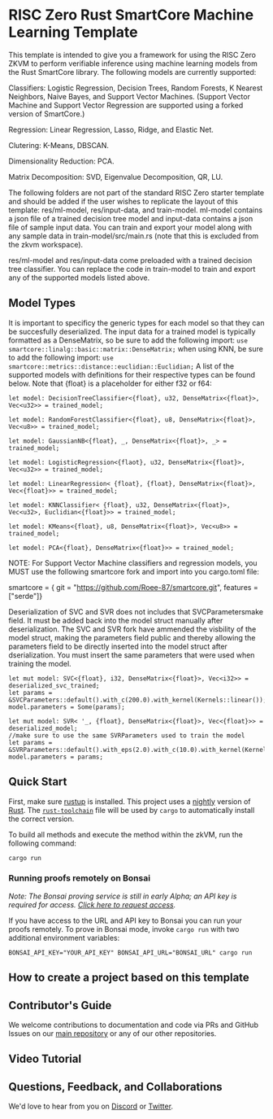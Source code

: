 # RISC Zero Rust SmartCore Machine Learning Template

This template is intended to give you a framework for using the RISC Zero ZKVM to perform verifiable inference using machine learning models from the Rust SmartCore library.  The following models are currently supported:

Classifiers: Logistic Regression, Decision Trees, Random Forests, K Nearest Neighbors, Naive Bayes, and Support Vector Machines.  (Support Vector Machine and Support Vector Regression are supported using a forked version of SmartCore.)

Regression:  Linear Regression, Lasso, Ridge, and Elastic Net.

Clutering:  K-Means, DBSCAN.

Dimensionality Reduction:  PCA.

Matrix Decomposition:  SVD, Eigenvalue Decomposition, QR, LU.

The following folders are not part of the standard RISC Zero starter template and should be added if the user wishes to replicate the layout of this template:  res/ml-model, res/input-data, and train-model.  ml-model contains a json file of a trained decision tree model and input-data contains a json file of sample input data.  You can train and export your model along with any sample data in train-model/src/main.rs (note that this is excluded from the zkvm workspace).  

res/ml-model and res/input-data come preloaded with a trained decision tree classifier.  You can replace the code in train-model to train and export any of the supported models listed above.

## Model Types

It is important to specificy the generic types for each model so that they can be succesfully deserialized.  The input data for a trained model is typically formatted as a DenseMatrix, so be sure to add the following import: 
`use smartcore::linalg::basic::matrix::DenseMatrix;`
when using KNN, be sure to add the following import:
`use smartcore::metrics::distance::euclidian::Euclidian;`
A list of the supported models with definitions for their respective types can be found below.  Note that {float} is a placeholder for either f32 or f64:

```
let model: DecisionTreeClassifier<{float}, u32, DenseMatrix<{float}>, Vec<u32>> = trained_model;
```

```
let model: RandomForestClassifier<{float}, u8, DenseMatrix<{float}>, Vec<u8>> = trained_model;
```

```
let model: GaussianNB<{float}, _, DenseMatrix<{float}>, _> = trained_model;
```

```
let model: LogisticRegression<{flaot}, u32, DenseMatrix<{float}>, Vec<u32>> = trained_model;
```

```
let model: LinearRegression< {float}, {float}, DenseMatrix<{float}>, Vec<{float}>> = trained_model;
```

```
let model: KNNClassifier< {float}, u32, DenseMatrix<{float}>, Vec<u32>, Euclidian<{float}>> = trained_model;
```

```
let model: KMeans<{float}, u8, DenseMatrix<{float}>, Vec<u8>> = trained_model;
```

```
let model: PCA<{float}, DenseMatrix<{float}>> = trained_model;
```

NOTE:  For Support Vector Machine classifiers and regression models, you MUST use the following smartcore fork and import into you cargo.toml file:

smartcore = { git = "https://github.com/Roee-87/smartcore.git", features = ["serde"]}

Deserialization of SVC and SVR does not includes that SVCParametersmake field.  It must be added back into the model struct manually after deserialization.  The SVC and SVR fork have ammended the visbility of the model struct, making the parameters field public and thereby allowing the parameters field to be directly inserted into the model struct after dserialization.  You must insert the same parameters that were used when training the model.
```
let mut model: SVC<{float}, i32, DenseMatrix<{float}>, Vec<i32>> = deserialized_svc_trained;
let params = &SVCParameters::default().with_c(200.0).with_kernel(Kernels::linear());
model.parameters = Some(params);
```

```
let mut model: SVR< '_, {float}, DenseMatrix<{float}>, Vec<{float}>> = deserialized_model;
//make sure to use the same SVRParameters used to train the model
let params = &SVRParameters::default().with_eps(2.0).with_c(10.0).with_kernel(Kernels::linear());
model.parameters = params;
```


## Quick Start

First, make sure [rustup](https://rustup.rs) is installed. This project uses a [nightly](https://doc.rust-lang.org/book/appendix-07-nightly-rust.html) version of [Rust](https://doc.rust-lang.org/book/ch01-01-installation.html). The [`rust-toolchain`](rust-toolchain) file will be used by `cargo` to automatically install the correct version.

To build all methods and execute the method within the zkVM, run the following command:

```
cargo run
```
### Running proofs remotely on Bonsai

*Note: The Bonsai proving service is still in early Alpha; an API key is required for access. [Click here to request access].*

If you have access to the URL and API key to Bonsai you can run your proofs
remotely. To prove in Bonsai mode, invoke `cargo run` with two additional
environment variables:

```
BONSAI_API_KEY="YOUR_API_KEY" BONSAI_API_URL="BONSAI_URL" cargo run
```

[Click here to request access]: https://bonsai.xyz/apply

## How to create a project based on this template




## Contributor's Guide
We welcome contributions to documentation and code via PRs and GitHub Issues on our [main repository](http://www.github.com/risc0) or any of our other repositories.

## Video Tutorial

## Questions, Feedback, and Collaborations
We'd love to hear from you on [Discord](https://discord.gg/risczero) or [Twitter](https://twitter.com/risczero).

[Structure of a zkVM Application]: https://dev.risczero.com/zkvm/developer-guide/zkvm-app-structure
